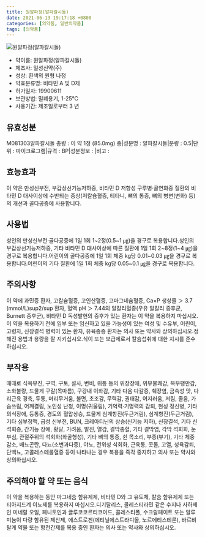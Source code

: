 ```yaml
---
title: 원알파정(알파칼시돌)
date: 2021-06-13 19:17:18 +0800
categories: [의약품, 일반의약품]
tags: [의약품]
---
```

![원알파정(알파칼시돌)](https://nedrug.mfds.go.kr/pbp/cmn/itemImageDownload/154599023163600038)

- 약이름: 원알파정(알파칼시돌)
- 제조사: 일성신약(주)
- 성상: 흰색의 원형 나정
- 약효분류명: 비타민 A 및 D제
- 허가일자: 19900611
- 보관방법: 밀폐용기, 1-25℃
- 사용기간: 제조일로부터 3 년
## 유효성분
M081303알파칼시돌
총량 : 이 약 1정 (85.0mg) 중|성분명 : 알파칼시돌|분량 : 0.5|단위 : 마이크로그램|규격 : BP|성분정보 : |비고 :
## 효능효과
이 약은 만성신부전, 부갑상선기능저하증, 비타민 D 저항성 구루병·골연화증 질환의 비타민 D 대사이상에 수반되는 증상(저칼슘혈증, 테타니, 뼈의 통증, 뼈의 병변(변화) 등)의 개선과 골다공증에 사용합니다.
## 사용법
성인의 만성신부전·골다공증에 1일 1회 1~2정(0.5~1 ㎍)을 경구로 복용합니다.성인의 부갑상선기능저하증, 기타 비타민 D 대사이상에 따른 질환에 1일 1회 2~8정(1~4 ㎍)을 경구로 복용합니다.어린이의 골다공증에 1일 1회 체중 kg당 0.01~0.03 ㎍을 경구로 복용합니다.어린이의 기타 질환에 1일 1회 체중 kg당 0.05~0.1 ㎍을 경구로 복용합니다.
## 주의사항
이 약에 과민증 환자, 고칼슘혈증, 고인산혈증, 고마그네슘혈증, Ca×P 생성물 ＞ 3.7 (mmol/L)sup2/sup 환자, 혈액 pH ＞ 7.44의 알칼리혈증(우유 알칼리 증후군, Burnett 증후군), 비타민 D 독성발현의 증후가 있는 환자는 이 약을 복용하지 마십시오.이 약을 복용하기 전에 임부 또는 임신하고 있을 가능성이 있는 여성 및 수유부, 어린이, 고령자, 신장결석 병력이 있는 환자, 유육종증 환자는 의사 또는 약사와 상의하십시오.정해진 용법과 용량을 잘 지키십시오.식이 또는 보급제로서 칼슘섭취에 대한 지시를 준수하십시오.
## 부작용
때때로 식욕부진, 구역, 구토, 설사, 변비, 위통 등의 위장장애, 위부불쾌감, 복부팽만감, 소화불량, 드물게 구갈(목마름), 구강내 이화감, 기타 다음·다갈증, 췌장염, 금속성 맛, 다리근육 경축, 두통, 머리무거움, 불면, 초조감, 무력감, 권태감, 어지러움, 저림, 졸음, 가슴쓰림, 어깨결림, 노인성 난청, 이명(귀울림), 기억력·기명력의 감퇴, 현성 정신병, 기타 의식장애, 등통증, 경도의 혈압상승, 드물게 심계항진(두근거림), 심계항진(두근거림), 기타 심부정맥, 급성 신부전, BUN, 크레아티닌의 상승(신기능 저하), 신장결석, 기타 신석회증, 간기능 장애, 황달, 가려움, 발진, 열감, 결막충혈, 기타 결막염, 각막 석회화, 눈부심, 관절주위의 석회화(화골형성), 기타 뼈의 통증, 쉰 목소리, 부종(부기), 기타 체중감소, 배뇨곤란, 다뇨(소변과다증), 야뇨, 전위성 석회화, 근육통, 콧물, 고열, 성욕감퇴, 단백뇨, 고콜레스테롤혈증 등이 나타나는 경우 복용을 즉각 중지하고 의사 또는 약사와 상의하십시오.
## 주의해야 할 약 또는 음식
이 약을 복용하는 동안 마그네슘 함유제제, 비타민 D와 그 유도체, 칼슘 함유제제 또는 티아지드계 이뇨제를 복용하지 마십시오.디기탈리스, 콜레스티라민 같은 수지나 사하제인 미네랄 오일, 페니토인과 글루코코르티코이드, 콜레스티폴, 수크랄페이트 또는 알루미늄이 다량 함유된 제산제, 에스트로겐(에티닐에스트라디올, 노르에티스테론), 바르비탈계 약물 또는 항전간제를 복용 중인 환자는 의사 또는 약사와 상의하십시오.
